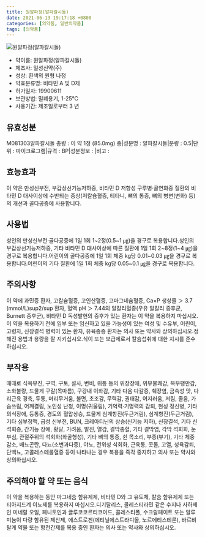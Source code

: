 ```yaml
---
title: 원알파정(알파칼시돌)
date: 2021-06-13 19:17:18 +0800
categories: [의약품, 일반의약품]
tags: [의약품]
---
```

![원알파정(알파칼시돌)](https://nedrug.mfds.go.kr/pbp/cmn/itemImageDownload/154599023163600038)

- 약이름: 원알파정(알파칼시돌)
- 제조사: 일성신약(주)
- 성상: 흰색의 원형 나정
- 약효분류명: 비타민 A 및 D제
- 허가일자: 19900611
- 보관방법: 밀폐용기, 1-25℃
- 사용기간: 제조일로부터 3 년
## 유효성분
M081303알파칼시돌
총량 : 이 약 1정 (85.0mg) 중|성분명 : 알파칼시돌|분량 : 0.5|단위 : 마이크로그램|규격 : BP|성분정보 : |비고 :
## 효능효과
이 약은 만성신부전, 부갑상선기능저하증, 비타민 D 저항성 구루병·골연화증 질환의 비타민 D 대사이상에 수반되는 증상(저칼슘혈증, 테타니, 뼈의 통증, 뼈의 병변(변화) 등)의 개선과 골다공증에 사용합니다.
## 사용법
성인의 만성신부전·골다공증에 1일 1회 1~2정(0.5~1 ㎍)을 경구로 복용합니다.성인의 부갑상선기능저하증, 기타 비타민 D 대사이상에 따른 질환에 1일 1회 2~8정(1~4 ㎍)을 경구로 복용합니다.어린이의 골다공증에 1일 1회 체중 kg당 0.01~0.03 ㎍을 경구로 복용합니다.어린이의 기타 질환에 1일 1회 체중 kg당 0.05~0.1 ㎍을 경구로 복용합니다.
## 주의사항
이 약에 과민증 환자, 고칼슘혈증, 고인산혈증, 고마그네슘혈증, Ca×P 생성물 ＞ 3.7 (mmol/L)sup2/sup 환자, 혈액 pH ＞ 7.44의 알칼리혈증(우유 알칼리 증후군, Burnett 증후군), 비타민 D 독성발현의 증후가 있는 환자는 이 약을 복용하지 마십시오.이 약을 복용하기 전에 임부 또는 임신하고 있을 가능성이 있는 여성 및 수유부, 어린이, 고령자, 신장결석 병력이 있는 환자, 유육종증 환자는 의사 또는 약사와 상의하십시오.정해진 용법과 용량을 잘 지키십시오.식이 또는 보급제로서 칼슘섭취에 대한 지시를 준수하십시오.
## 부작용
때때로 식욕부진, 구역, 구토, 설사, 변비, 위통 등의 위장장애, 위부불쾌감, 복부팽만감, 소화불량, 드물게 구갈(목마름), 구강내 이화감, 기타 다음·다갈증, 췌장염, 금속성 맛, 다리근육 경축, 두통, 머리무거움, 불면, 초조감, 무력감, 권태감, 어지러움, 저림, 졸음, 가슴쓰림, 어깨결림, 노인성 난청, 이명(귀울림), 기억력·기명력의 감퇴, 현성 정신병, 기타 의식장애, 등통증, 경도의 혈압상승, 드물게 심계항진(두근거림), 심계항진(두근거림), 기타 심부정맥, 급성 신부전, BUN, 크레아티닌의 상승(신기능 저하), 신장결석, 기타 신석회증, 간기능 장애, 황달, 가려움, 발진, 열감, 결막충혈, 기타 결막염, 각막 석회화, 눈부심, 관절주위의 석회화(화골형성), 기타 뼈의 통증, 쉰 목소리, 부종(부기), 기타 체중감소, 배뇨곤란, 다뇨(소변과다증), 야뇨, 전위성 석회화, 근육통, 콧물, 고열, 성욕감퇴, 단백뇨, 고콜레스테롤혈증 등이 나타나는 경우 복용을 즉각 중지하고 의사 또는 약사와 상의하십시오.
## 주의해야 할 약 또는 음식
이 약을 복용하는 동안 마그네슘 함유제제, 비타민 D와 그 유도체, 칼슘 함유제제 또는 티아지드계 이뇨제를 복용하지 마십시오.디기탈리스, 콜레스티라민 같은 수지나 사하제인 미네랄 오일, 페니토인과 글루코코르티코이드, 콜레스티폴, 수크랄페이트 또는 알루미늄이 다량 함유된 제산제, 에스트로겐(에티닐에스트라디올, 노르에티스테론), 바르비탈계 약물 또는 항전간제를 복용 중인 환자는 의사 또는 약사와 상의하십시오.
